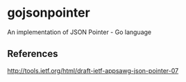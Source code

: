 # gojsonpointer
An implementation of JSON Pointer - Go language

## References
http://tools.ietf.org/html/draft-ietf-appsawg-json-pointer-07

